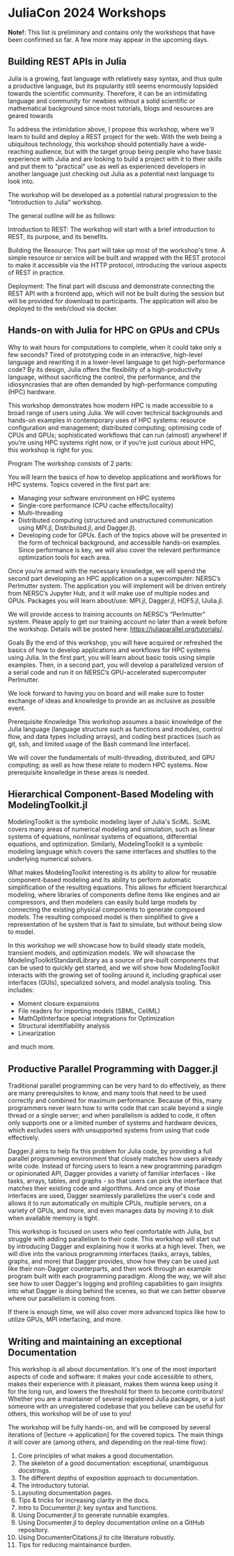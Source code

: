 # JuliaCon 2024 Workshops

**Note!**: This list is preliminary and contains only the workshops that have been confirmed so far. A few more may appear in the upcoming days.

## 	Building REST APIs in Julia

Julia is a growing, fast language with relatively easy syntax, and thus quite a productive language, but its popularity still seems enormously lopsided towards the scientific community. Therefore, it can be an intimidating language and community for newbies without a solid scientific or mathematical background since most tutorials, blogs and resources are geared towards

To address the intimidation above, I propose this workshop, where we'll learn to build and deploy a REST project for the web. With the web being a ubiquitous technology, this workshop should potentially have a wide-reaching audience, but with the target group being people who have basic experience with Julia and are looking to build a project with it to their skills and put them to "practical" use as well as experienced developers in another language just checking out Julia as a potential next language to look into.

The workshop will be developed as a potential natural progression to the "Introduction to Julia" workshop.

The general outline will be as follows:

Introduction to REST: The workshop will start with a brief introduction to REST, its purpose, and its benefits.

Building the Resource: This part will take up most of the workshop's time. A simple resource or service will be built and wrapped with the REST protocol to make it accessible via the HTTP protocol, introducing the various aspects of REST in practice.

Deployment: The final part will discuss and demonstrate connecting the REST API with a frontend app, which will not be built during the session but will be provided for download to participants. The application will also be deployed to the web/cloud via docker.

## Hands-on with Julia for HPC on GPUs and CPUs

Why to wait hours for computations to complete, when it could take only a few seconds? Tired of prototyping code in an interactive, high-level language and rewriting it in a lower-level language to get high-performance code? By its design, Julia offers the flexibility of a high-productivity language, without sacrificing the control, the performance, and the idiosyncrasies that are often demanded by high-performance computing (HPC) hardware.

This workshop demonstrates how modern HPC is made accessible to a broad range of users using Julia. We will cover technical backgrounds and hands-on examples in contemporary uses of HPC systems: resource configuration and management; distributed computing; optimising code of CPUs and GPUs; sophisticated workflows that can run (almost) anywhere! If you’re using HPC systems right now, or if you’re just curious about HPC, this workshop is right for you.

Program
The workshop consists of 2 parts:

You will learn the basics of how to develop applications and workflows for HPC systems. Topics covered in the first part are:
- Managing your software environment on HPC systems
- Single-core performance (CPU cache effects/locality)
- Multi-threading
- Distributed computing (structured and unstructured communication using MPI.jl, Distributed.jl, and Dagger.jl).
- Developing code for GPUs.
Each of the topics above will be presented in the form of technical background, and accessible hands-on examples. Since performance is key, we will also cover the relevant performance optimization tools for each area.

Once you’re armed with the necessary knowledge, we will spend the second part developing an HPC application on a supercomputer: NERSC’s Perlmutter system. The application you will implement will be driven entirely from NERSC’s Jupyter Hub, and it will make use of multiple nodes and GPUs. Packages you will learn about/use: MPI.jl, Dagger.jl, HDF5.jl, IJulia.jl.

We will provide access to training accounts on NERSC’s “Perlmutter” system. Please apply to get our training account no later than a week before the workshop. Details will be posted here: https://juliaparallel.org/tutorials/.

Goals
By the end of this workshop, you will have acquired or refreshed the basics of how to develop applications and workflows for HPC systems using Julia. In the first part, you will learn about basic tools using simple examples. Then, in a second part, you will develop a parallelized version of a serial code and run it on NERSC’s GPU-accelerated supercomputer Perlmutter.

We look forward to having you on board and will make sure to foster exchange of ideas and knowledge to provide an as inclusive as possible event.

Prerequisite Knowledge
This workshop assumes a basic knowledge of the Julia language (language structure such as functions and modules, control flow, and data types including arrays), and coding best practices (such as git, ssh, and limited usage of the Bash command line interface).

We will cover the fundamentals of multi-threading, distributed, and GPU computing; as well as how these relate to modern HPC systems. Now prerequisite knowledge in these areas is needed.

## Hierarchical Component-Based Modeling with ModelingToolkit.jl


ModelingToolkit is the symbolic modeling layer of Julia's SciML. SciML covers many areas of numerical modeling and simulation, such as linear systems of equations, nonlinear systems of equations, differential equations, and optimization. Similarly, ModelingToolkit is a symbolic modeling language which covers the same interfaces and shuttles to the underlying numerical solvers.

What makes ModelingToolkit interesting is its ability to allow for reusable component-based modeling and its ability to perform automatic simplification of the resulting equations. This allows for efficient hierarchical modeling, where libraries of components define items like engines and air compressors, and then modelers can easily build large models by connecting the existing physical components to generate composed models. The resulting composed model is then simplified to give a representation of he system that is fast to simulate, but without being slow to model.

In this workshop we will showcase how to build steady state models, transient models, and optimization models. We will showcase the ModelingToolkitStandardLibrary as a source of pre-built components that can be used to quickly get started, and we will show how ModelingToolkit interacts with the growing set of tooling around it, including graphical user interfaces (GUIs), specialized solvers, and model analysis tooling. This includes:

- Moment closure expansions
- File readers for importing models (SBML, CellML)
- MathOptInterface special integrations for Optimization
- Structural identifiability analysis
- Linearization

and much more.  

## Productive Parallel Programming with Dagger.jl

Traditional parallel programming can be very hard to do effectively, as there are many prerequisites to know, and many tools that need to be used correctly and combined for maximum performance. Because of this, many programmers never learn how to write code that can scale beyond a single thread or a single server; and when parallelism is added to code, it often only supports one or a limited number of systems and hardware devices, which excludes users with unsupported systems from using that code effectively.

Dagger.jl aims to help fix this problem for Julia code, by providing a full parallel programming environment that closely matches how users already write code. Instead of forcing users to learn a new programming paradigm or opinionated API, Dagger provides a variety of familiar interfaces - like tasks, arrays, tables, and graphs - so that users can pick the interface that matches their existing code and algorithms. And once any of those interfaces are used, Dagger seamlessly parallelizes the user's code and allows it to run automatically on multiple CPUs, multiple servers, on a variety of GPUs, and more, and even manages data by moving it to disk when available memory is tight.

This workshop is focused on users who feel comfortable with Julia, but struggle with adding parallelism to their code. This workshop will start out by introducing Dagger and explaining how it works at a high level. Then, we will dive into the various programming interfaces (tasks, arrays, tables, graphs, and more) that Dagger provides, show how they can be used just like their non-Dagger counterparts, and then work through an example program built with each programming paradigm. Along the way, we will also see how to user Dagger's logging and profiling capabilities to gain insights into what Dagger is doing behind the scenes, so that we can better observe where our parallelism is coming from.

If there is enough time, we will also cover more advanced topics like how to utilize GPUs, MPI interfacing, and more.

## Writing and maintaining an exceptional Documentation


This workshop is all about documentation. It's one of the most important aspects of code and software: it makes your code accessible to others, makes their experience with it pleasant, makes them wanna keep using it for the long run, and lowers the threshold for them to become contributors! Whether you are a maintainer of several registered Julia packages, or a just someone with an unregistered codebase that you believe can be useful for others, this workshop will be of use to you!

The workshop will be fully hands-on, and will be composed by several iterations of [lecture -> application] for the covered topics. The main things it will cover are (among others, and depending on the real-time flow):

1. Core principles of what makes a good documentation.
2. The skeleton of a good documentation: exceptional, unambiguous docstrings.
3. The different depths of exposition approach to documentation.
4. The introductory tutorial.
5. Layouting documentation pages.
6. Tips & tricks for increasing clarity in the docs.
7. Intro to Documenter.jl: key syntax and functions.
8. Using Documenter.jl to generate runnable examples.
9. Using Documenter.jl to deploy documentation online on a GitHub repository.
10. Using DocumenterCitations.jl to cite literature robustly.
11. Tips for reducing maintainance burden.